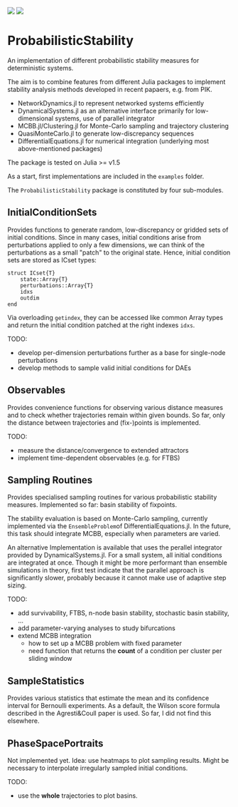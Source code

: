 [![](https://img.shields.io/badge/docs-stable-blue.svg)](https://luap-pik.github.io/ProbabilisticStability/stable)
[![](https://img.shields.io/badge/docs-dev-blue.svg)](https://luap-pik.github.io/ProbabilisticStability/dev)

# ProbabilisticStability
An implementation of different probabilistic stability measures for deterministic systems.

The aim is to combine features from different Julia packages to implement stability analysis
methods developed in recent papaers, e.g. from PIK.

- NetworkDynamics.jl to represent networked systems efficiently
- DynamicalSystems.jl as an alternative interface primarily for low-dimensional systems, use of parallel integrator
- MCBB.jl/Clustering.jl for Monte-Carlo sampling and trajectory clustering
- QuasiMonteCarlo.jl to generate low-discrepancy sequences
- DifferentialEquations.jl for numerical integration (underlying most above-mentioned packages)

The package is tested on Julia >= v1.5

As a start, first implementations are included in the `examples` folder.

The `ProbabilisticStability` package is constituted by four sub-modules.

## InitialConditionSets

Provides functions to generate random, low-discrepancy or gridded sets of initial conditions.
Since in many cases, initial conditions arise from perturbations applied to only a few dimensions,
we can think of the perturbations as a small "patch" to the original state. Hence, initial condition
sets are stored as ICset types:

```
struct ICset{T}
    state::Array{T}
    perturbations::Array{T}
    idxs
    outdim
end
```
Via overloading `getindex`, they can be accessed like common Array types and return the initial condition patched at the right indexes `idxs`.

TODO:

- develop per-dimension perturbations further as a base for single-node perturbations
- develop methods to sample valid initial conditions for DAEs

## Observables

Provides convenience functions for observing various distance measures and to check whether trajectories remain within given bounds. So far, only the distance between trajectories and (fix-)points is implemented.

TODO:

- measure the distance/convergence to extended attractors
- implement time-dependent observables (e.g. for FTBS)

## Sampling Routines

Provides specialised sampling routines for various probabilistic stability measures.
Implemented so far: basin stability of fixpoints.

The stability evaluation is based on Monte-Carlo sampling, currently implemented
via the `EnsembleProblem`of DifferentialEquations.jl. In the future, this task should
integrate MCBB, especially when parameters are varied.

An alternative Implementation is available that uses the perallel integrator provided by
DynamicalSystems.jl. For a small system, all initial conditions are integrated at once.
Though it might be more performant than ensemble simulations in theory, first test indicate
that the parallel approach is significantly slower, probably because it cannot make 
use of adaptive step sizing.

TODO:

- add survivability, FTBS, n-node basin stability, stochastic basin stability, ...
- add parameter-varying analyses to study bifurcations
- extend MCBB integration
    - how to set up a MCBB problem with fixed parameter
    - need function that returns the __count__ of a condition per cluster per sliding window

## SampleStatistics

Provides various statistics that estimate the mean and its confidence interval for Bernoulli experiments.
As a default, the Wilson score formula described in the Agresti&Coull paper is used.
So far, I did not find this elsewhere.

## PhaseSpacePortraits

Not implemented yet. Idea: use heatmaps to plot sampling results. Might be necessary to interpolate irregularly sampled
initial conditions.

TODO:

- use the __whole__ trajectories to plot basins.
